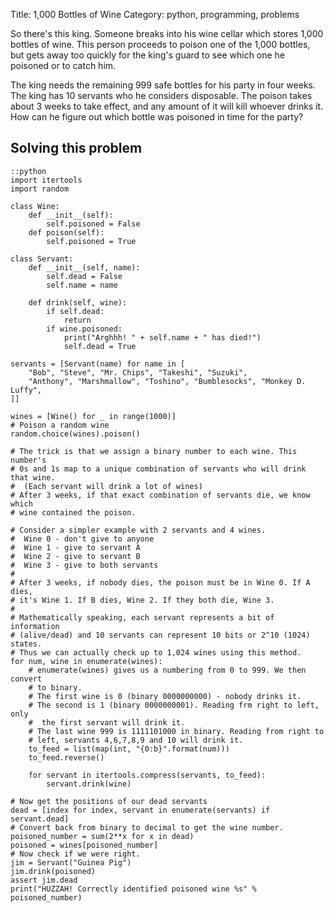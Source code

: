 Title: 1,000 Bottles of Wine
Category: python, programming, problems

So there's this king. Someone breaks into his wine cellar which stores
1,000 bottles of wine. This person proceeds to poison one of the
1,000 bottles, but gets away too quickly for the king's guard to see
which one he poisoned or to catch him.

The king needs the remaining 999 safe bottles for his party in four weeks.
The king has 10 servants who he considers disposable. The poison takes
about 3 weeks to take effect, and any amount of it will kill whoever
drinks it. How can he figure out which bottle was poisoned in time for
the party?

Solving this problem
--------------------



    ::python
    import itertools
    import random

    class Wine:
        def __init__(self):
            self.poisoned = False
        def poison(self):
            self.poisoned = True

    class Servant:
        def __init__(self, name):
            self.dead = False
            self.name = name

        def drink(self, wine):
            if self.dead:
                return
            if wine.poisoned:
                print("Arghhh! " + self.name + " has died!")
                self.dead = True

    servants = [Servant(name) for name in [
        "Bob", "Steve", "Mr. Chips", "Takeshi", "Suzuki",
        "Anthony", "Marshmallow", "Toshino", "Bumblesocks", "Monkey D. Luffy",
    ]]

    wines = [Wine() for _ in range(1000)]
    # Poison a random wine
    random.choice(wines).poison()

    # The trick is that we assign a binary number to each wine. This number's
    # 0s and 1s map to a unique combination of servants who will drink that wine.
    #  (Each servant will drink a lot of wines)
    # After 3 weeks, if that exact combination of servants die, we know which
    # wine contained the poison.

    # Consider a simpler example with 2 servants and 4 wines.
    #  Wine 0 - don't give to anyone
    #  Wine 1 - give to servant A
    #  Wine 2 - give to servant B
    #  Wine 3 - give to both servants
    #
    # After 3 weeks, if nobody dies, the poison must be in Wine 0. If A dies,
    # it's Wine 1. If B dies, Wine 2. If they both die, Wine 3.
    #
    # Mathematically speaking, each servant represents a bit of information
    # (alive/dead) and 10 servants can represent 10 bits or 2^10 (1024) states.
    # Thus we can actually check up to 1,024 wines using this method.
    for num, wine in enumerate(wines):
        # enumerate(wines) gives us a numbering from 0 to 999. We then convert
        # to binary.
        # The first wine is 0 (binary 0000000000) - nobody drinks it.
        # The second is 1 (binary 0000000001). Reading frm right to left, only
        #  the first servant will drink it.
        # The last wine 999 is 1111101000 in binary. Reading from right to
        # left, servants 4,6,7,8,9 and 10 will drink it.
        to_feed = list(map(int, "{0:b}".format(num)))
        to_feed.reverse()

        for servant in itertools.compress(servants, to_feed):
            servant.drink(wine)

    # Now get the positions of our dead servants
    dead = [index for index, servant in enumerate(servants) if servant.dead]
    # Convert back from binary to decimal to get the wine number.
    poisoned_number = sum(2**x for x in dead)
    poisoned = wines[poisoned_number]
    # Now check if we were right.
    jim = Servant("Guinea Pig")
    jim.drink(poisoned)
    assert jim.dead
    print("HUZZAH! Correctly identified poisoned wine %s" % poisoned_number)

